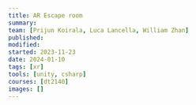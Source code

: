 ```yaml
---
title: AR Escape room
summary:
team: [Prijun Koirala, Luca Lancella, William Zhan]
published:
modified:
started: 2023-11-23
date: 2024-01-10
tags: [xr]
tools: [unity, csharp]
courses: [dt2140]
images: []
---
```

